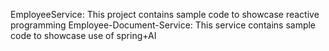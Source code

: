 EmployeeService: This project contains sample code to showcase reactive programming
Employee-Document-Service: This service contains sample code to showcase use of spring+AI
